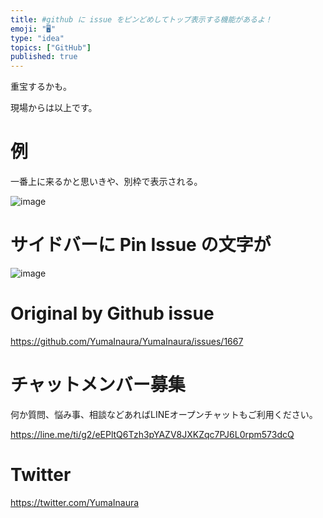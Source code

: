 ```yaml
---
title: #github に issue をピンどめしてトップ表示する機能があるよ！
emoji: "🖥"
type: "idea"
topics: ["GitHub"]
published: true
---
```


重宝するかも。

現場からは以上です。

# 例

一番上に来るかと思いきや、別枠で表示される。

![image](https://user-images.githubusercontent.com/13635059/57211045-d87bdc00-7019-11e9-9c8b-b84465612fb5.png)

# サイドバーに Pin Issue の文字が


![image](https://user-images.githubusercontent.com/13635059/57211044-d74aaf00-7019-11e9-857d-564bd964a3a1.png)


# Original by Github issue

https://github.com/YumaInaura/YumaInaura/issues/1667








<!-- Update From Qiita API -->

# チャットメンバー募集


何か質問、悩み事、相談などあればLINEオープンチャットもご利用ください。

https://line.me/ti/g2/eEPltQ6Tzh3pYAZV8JXKZqc7PJ6L0rpm573dcQ





# Twitter


https://twitter.com/YumaInaura


<!-- Update From Qiita API -->


